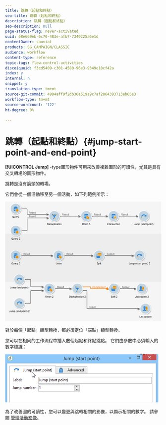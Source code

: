 ```yaml
---
title: 跳轉（起點和終點）
seo-title: 跳轉（起點和終點）
description: 跳轉（起點和終點）
seo-description: null
page-status-flag: never-activated
uuid: 68e669eb-6c70-483e-afb7-7340225a6e1d
contentOwner: sauviat
products: SG_CAMPAIGN/CLASSIC
audience: workflow
content-type: reference
topic-tags: flow-control-activities
discoiquuid: f3cd5409-c301-4580-96e3-9349e18cf42a
index: y
internal: n
snippet: y
translation-type: tm+mt
source-git-commit: 4994aff9f2db36a519a9c7af2864393713eb65e3
workflow-type: tm+mt
source-wordcount: '122'
ht-degree: 0%

---
```



# 跳轉（起點和終點）{#jump-start-point-and-end-point}

**[!UICONTROL Jump]** -type圖形物件可用來改善複雜圖形的可讀性，尤其是具有交叉轉場的圖形物件。

跳轉是沒有箭頭的轉場。

它們會從一個活動移至另一個活動，如下列範例所示：

![](assets/s_user_segmentation_jump_sample.png)

對於每個「起點」類型轉換，都必須定位「端點」類型轉換。

您可以在相同的工作流程中插入數個起點和終點跳點。 它們由參數中必須輸入的數字標識：

![](assets/s_user_segmentation_jump_in.png)

為了改善圖的可讀性，您可以變更與跳轉相關的影像，以顯示相關的數字。 請參閱 [管理活動影像](../../workflow/using/managing-activity-images.md)。
